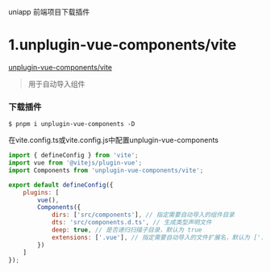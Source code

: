 uniapp 前端项目下载插件

# 1.unplugin-vue-components/vite
[unplugin-vue-components/vite]("https://npmmirror.com/package/unplugin-vue-components/vite")
> 用于自动导入组件

### 下载插件
```shell
$ pnpm i unplugin-vue-components -D
```

在vite.config.ts或vite.config.js中配置unplugin-vue-components
```js
import { defineConfig } from 'vite';
import vue from '@vitejs/plugin-vue';
import Components from 'unplugin-vue-components/vite';

export default defineConfig({
    plugins: [
        vue(),
        Components({
            dirs: ['src/components'], // 指定需要自动导入的组件目录
            dts: 'src/components.d.ts', // 生成类型声明文件
            deep: true, // 是否递归扫描子目录，默认为 true
            extensions: ['.vue'], // 指定需要自动导入的文件扩展名，默认为 ['.vue']
        })
    ]
});
```